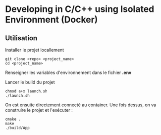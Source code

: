 # Developing in C/C++ using Isolated Environment (Docker)

## Utilisation

Installer le projet locallement

```
git clone <repo> <project_name>
cd <project_name>
```

Renseigner les variables d'environnement dans le fichier **.env**

Lancer le build du projet

```
chmod a+x launch.sh
./launch.sh
```

On est ensuite directement connecté au container. 
Une fois dessus, on va construire le projet et l'exécuter : 

```
cmake .
make
./build/App
```